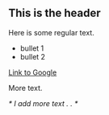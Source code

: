 ## This is the header

Here is some regular text.

* bullet 1
* bullet 2

[Link to Google](http://www.google.com)

More text.


_* I add more text . . *_ 
